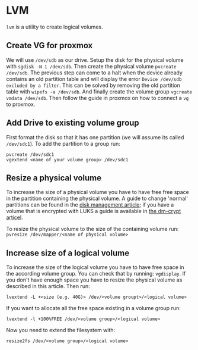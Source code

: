 # LVM

`lvm` is a utility to create logical volumes.

## Create VG for proxmox

We will use `/dev/sdb` as our drive.
Setup the disk for the physical volume with `sgdisk -N 1 /dev/sdb`.
Then create the physical volume `pvcreate /dev/sdb`.
The previous step can come to a halt when the device already contains an old
partition table and will display the error `Device /dev/sdb excluded by a filter`.
This can be solved by removing the old partition table with `wipefs -a /dev/sdb`.
And finally create the volume group `vgcreate vmdata /dev/sdb`.
Then follow the guide in proxmox on how to connect a `vg` to proxmox.

## Add Drive to existing volume group

First format the disk so that it has one partition (we will assume its called
`/dev/sdc1`).
To add the partition to a group run:

```shell
pvcreate /dev/sdc1
vgextend <name of your volume group> /dev/sdc1
```

## Resize a physical volume

To increase the size of a physical volume you have to have free free space
in the partition containing the physical volume.
A guide to change 'normal' partitions can be found in the
[disk management article](./disk-management.md); if you have a volume that is
encrypted with LUKS a guide is available in
[the dm-crypt articel](./dm-crypt.md).

To resize the physical volume to the size of the containing volume run:
`pvresize /dev/mapper/<name of physical volume>`

## Increase size of a logical volume

To increase the size of the logical volume you have to have free space in the
according volume group. You can check that by running: `vgdisplay`.
If you don't have enough space you have to resize the physical volume as
described in this article.
Then run:

```shell
lvextend -L +<size (e.g. 40G)> /dev/<volume groupt>/<logical volume>
```

If you want to allocate all the free space existing in a volume group run:

```shell
lvextend -l +100%FREE /dev/<volume group>/<logical volume>
```

Now you need to extend the filesystem with:

```shell
resize2fs /dev/<volume group>/<logical volume>
```
